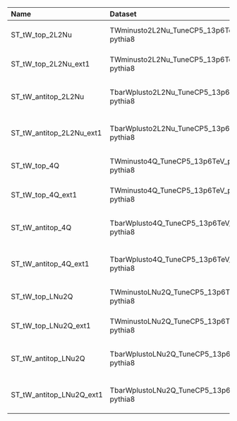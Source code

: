 | Name                     | Dataset                                         | 23wm Request                                            | 23wm Status                       | 23BPixwm Request                                            | 23BPixwm Status                   |
|:-------------------------|:------------------------------------------------|:--------------------------------------------------------|:----------------------------------|:------------------------------------------------------------|:----------------------------------|
| ST_tW_top_2L2Nu          | TWminusto2L2Nu_TuneCP5_13p6TeV_powheg-pythia8   | GEN-Run3Summer23wmLHEGS-00083                           | $${\color{green}\textbf{DONE}}$$  | GEN-Run3Summer23BPixwmLHEGS-00082                           | $${\color{green}\textbf{DONE}}$$  |
| ST_tW_top_2L2Nu_ext1     | TWminusto2L2Nu_TuneCP5_13p6TeV_powheg-pythia8   | GEN-Run3Summer23wmLHEGS-00083                           | $${\color{green}\textbf{DONE}}$$  | GEN-Run3Summer23BPixwmLHEGS-00082                           | $${\color{green}\textbf{DONE}}$$  |
| ST_tW_antitop_2L2Nu      | TbarWplusto2L2Nu_TuneCP5_13p6TeV_powheg-pythia8 | $${\color{red}\textbf{GEN-Run3Summer23wmLHEGS-00440}}$$ | $${\color{red}\textbf{INVALID}}$$ | $${\color{red}\textbf{GEN-Run3Summer23BPixwmLHEGS-00460}}$$ | $${\color{red}\textbf{INVALID}}$$ |
| ST_tW_antitop_2L2Nu_ext1 | TbarWplusto2L2Nu_TuneCP5_13p6TeV_powheg-pythia8 | $${\color{red}\textbf{GEN-Run3Summer23wmLHEGS-00440}}$$ | $${\color{red}\textbf{INVALID}}$$ | $${\color{red}\textbf{GEN-Run3Summer23BPixwmLHEGS-00460}}$$ | $${\color{red}\textbf{INVALID}}$$ |
| ST_tW_top_4Q             | TWminusto4Q_TuneCP5_13p6TeV_powheg-pythia8      | GEN-Run3Summer23wmLHEGS-00084                           | $${\color{green}\textbf{DONE}}$$  | GEN-Run3Summer23BPixwmLHEGS-00083                           | $${\color{green}\textbf{DONE}}$$  |
| ST_tW_top_4Q_ext1        | TWminusto4Q_TuneCP5_13p6TeV_powheg-pythia8      | GEN-Run3Summer23wmLHEGS-00084                           | $${\color{green}\textbf{DONE}}$$  | GEN-Run3Summer23BPixwmLHEGS-00083                           | $${\color{green}\textbf{DONE}}$$  |
| ST_tW_antitop_4Q         | TbarWplusto4Q_TuneCP5_13p6TeV_powheg-pythia8    | $${\color{red}\textbf{GEN-Run3Summer23wmLHEGS-00478}}$$ | $${\color{red}\textbf{INVALID}}$$ | $${\color{red}\textbf{GEN-Run3Summer23BPixwmLHEGS-00459}}$$ | $${\color{red}\textbf{INVALID}}$$ |
| ST_tW_antitop_4Q_ext1    | TbarWplusto4Q_TuneCP5_13p6TeV_powheg-pythia8    | $${\color{red}\textbf{GEN-Run3Summer23wmLHEGS-00478}}$$ | $${\color{red}\textbf{INVALID}}$$ | $${\color{red}\textbf{GEN-Run3Summer23BPixwmLHEGS-00459}}$$ | $${\color{red}\textbf{INVALID}}$$ |
| ST_tW_top_LNu2Q          | TWminustoLNu2Q_TuneCP5_13p6TeV_powheg-pythia8   | GEN-Run3Summer23wmLHEGS-00082                           | $${\color{green}\textbf{DONE}}$$  | GEN-Run3Summer23BPixwmLHEGS-00081                           | $${\color{green}\textbf{DONE}}$$  |
| ST_tW_top_LNu2Q_ext1     | TWminustoLNu2Q_TuneCP5_13p6TeV_powheg-pythia8   | GEN-Run3Summer23wmLHEGS-00082                           | $${\color{green}\textbf{DONE}}$$  | GEN-Run3Summer23BPixwmLHEGS-00081                           | $${\color{green}\textbf{DONE}}$$  |
| ST_tW_antitop_LNu2Q      | TbarWplustoLNu2Q_TuneCP5_13p6TeV_powheg-pythia8 | $${\color{red}\textbf{GEN-Run3Summer23wmLHEGS-00438}}$$ | $${\color{red}\textbf{INVALID}}$$ | $${\color{red}\textbf{GEN-Run3Summer23BPixwmLHEGS-00458}}$$ | $${\color{red}\textbf{INVALID}}$$ |
| ST_tW_antitop_LNu2Q_ext1 | TbarWplustoLNu2Q_TuneCP5_13p6TeV_powheg-pythia8 | $${\color{red}\textbf{GEN-Run3Summer23wmLHEGS-00438}}$$ | $${\color{red}\textbf{INVALID}}$$ | $${\color{red}\textbf{GEN-Run3Summer23BPixwmLHEGS-00458}}$$ | $${\color{red}\textbf{INVALID}}$$ |